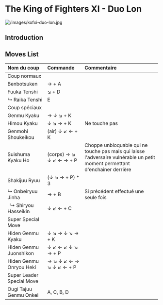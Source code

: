# The King of Fighters XI - Duo Lon

![](/images/kofxi-duo-lon.jpg "/images/kofxi-duo-lon.jpg")

## Introduction

## Moves List

| Nom du coup               | Commande                | Commentaire                                                                                                                  |
|:--------------------------|:------------------------|:-----------------------------------------------------------------------------------------------------------------------------|
| Coup normaux              |                         |                                                                                                                              |
| Benbotsuken               | → + A                   |                                                                                                                              |
| Fuuka Tenshi              | ↘ + D                   |                                                                                                                              |
| ↳ Raika Tenshi            | E                       |                                                                                                                              |
| Coup spéciaux             |                         |                                                                                                                              |
| Genmu Kyaku               | → ↓ ↘ + K               |                                                                                                                              |
| Himou Kyaku               | ↓ ↘ → + K               | Ne touche pas                                                                                                                |
| Genmohi Shoukeikou        | (air) ↓ ↙ ← + K         |                                                                                                                              |
| Suishuma Kyaku Ho         | (corps) → ↘ ↓ ↙ ← → + P | Choppe unbloquable qui ne touche pas mais qui laisse l'adversaire vulnérable un petit moment permettant d'enchainer derrière |
| Shakijuu Ryuu             | (↓ ↘ → + P) \* 3        |                                                                                                                              |
| ↳ Onbeiryuu Jinha         | → + B                   | Si précédent effectué une seule fois                                                                                         |
|   ↳ Shiryou Hasseikin     | ↓ ↙ ← + C               |                                                                                                                              |
| Super Special Move        |                         |                                                                                                                              |
| Hiden Genmu Kyaku         | ↓ ↘ → ↓ ↘ → + K         |                                                                                                                              |
| Hiden Genmu Juonshikon    | ↓ ↙ ← ↙ ↓ ↘ → + P       |                                                                                                                              |
| Hiden Genmu Onryou Heki   | → ↘ ↓ ↙ ← → ↘ ↓ ↙ ← + P |                                                                                                                              |
| Super Leader Special Move |                         |                                                                                                                              |
| Ougi Tajuu Genmu Onkei    | A, C, B, D              |                                                                                                                              |
